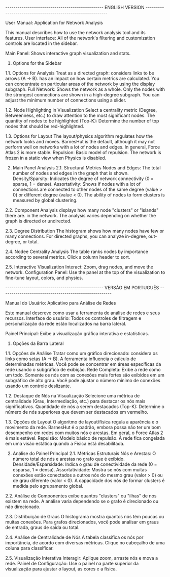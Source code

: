 ------------------------------------------------ ENGLISH VERSION -----------------------------------------------------------

User Manual: Application for Network Analysis

This manual describes how to use the network analysis tool and its features.
User interface:
All of the network's filtering and customization controls are located in the sidebar.

Main Panel: Shows interactive graph visualization and stats.
1. Options for the Sidebar

1.1. Options for Analysis
Treat as a directed graph: considers links to be arrows (A → B). has an impact on how certain metrics are calculated.
You can concentrate on particular areas of the network by using the display subgraph.
Full Network: Shows the network as a whole.
Only the nodes with the strongest connections are shown in a high-degree subgraph. You can adjust the minimum number of connections using a slider.

1.2. Node Highlighting in Visualization
Select a centrality metric (Degree, Betweenness, etc.) to draw attention to the most significant nodes.
The quantity of nodes to be highlighted (Top-K): Determine the number of top nodes that should be red-highlighted.

1.3. Options for Layout
The layout/physics algorithm regulates how the network looks and moves.
BarnesHut is the default, although it may not perform well on networks with a lot of nodes and edges.
In general, Force Atlas 2 is more stable.
Repulsion: Basic model of repulsion.
The network is frozen in a static view when Physics is disabled.

2. Main Panel Analysis
2.1. Structural Metrics
Nodes and Edges: The total number of nodes and edges in the graph that is shown.
Density/Sparsity: Indicates the degree of network connectivity (0 = sparse, 1 = dense).
Assortativity: Shows if nodes with a lot of connections are connected to other nodes of the same degree (value > 0) or different degree (value < 0). The ability of nodes to form clusters is measured by global clustering.

2.2. Component Analysis
displays how many node "clusters" or "islands" there are. in the network. The analysis varies depending on whether the graph is directed or undirected.

2.3. Degree Distribution
The histogram shows how many nodes have few or many connections. For directed graphs, you can analyze in-degree, out-degree, or total.

2.4. Nodee Centrality Analysis
The table ranks nodes by importance according to several metrics. Click a column header to sort.

2.5. Interactive Visualization
Interact: Zoom, drag nodes, and move the network.
Configuration Panel: Use the panel at the top of the visualization to fine-tune layout, colors, and physics.

------------------------------------------------ VERSÃO EM PORTUGUÊS ------------------------------------------------------

Manual do Usuário: Aplicativo para Análise de Redes

Este manual descreve como usar a ferramenta de análise de redes e seus recursos.
Interface do usuário:
Todos os controles de filtragem e personalização da rede estão localizados na barra lateral.

Painel Principal: Exibe a visualização gráfica interativa e estatísticas.
1. Opções da Barra Lateral

1.1. Opções de Análise
Tratar como um gráfico direcionado: considera os links como setas (A → B). A ferramenta influencia o cálculo de determinadas métricas.
Você pode se concentrar em áreas específicas da rede usando o subgráfico de exibição.
Rede Completa: Exibe a rede como um todo.
Somente os nós com as conexões mais fortes são exibidos em um subgráfico de alto grau. Você pode ajustar o número mínimo de conexões usando um controle deslizante.

1.2. Destaque de Nós na Visualização
Selecione uma métrica de centralidade (Grau, Intermediação, etc.) para destacar os nós mais significativos.
Quantidade de nós a serem destacados (Top-K): Determine o número de nós superiores que devem ser destacados em vermelho.

1.3. Opções de Layout
O algoritmo de layout/física regula a aparência e o movimento da rede.
BarnesHut é o padrão, embora possa não ter um bom desempenho em redes com muitos nós e arestas.
Em geral, o Force Atlas 2 é mais estável.
Repulsão: Modelo básico de repulsão.
A rede fica congelada em uma visão estática quando a Física está desabilitada.

2. Análise do Painel Principal
2.1. Métricas Estruturais
Nós e Arestas: O número total de nós e arestas no grafo que é exibido.
Densidade/Esparsidade: Indica o grau de conectividade da rede (0 = esparsa, 1 = densa).
Assortatividade: Mostra se nós com muitas conexões estão conectados a outros nós do mesmo grau (valor > 0) ou de grau diferente (valor < 0). A capacidade dos nós de formar clusters é medida pelo agrupamento global.

2.2. Análise de Componentes
exibe quantos "clusters" ou "ilhas" de nós existem na rede. A análise varia dependendo se o grafo é direcionado ou não direcionado.

2.3. Distribuição de Graus
O histograma mostra quantos nós têm poucas ou muitas conexões. Para grafos direcionados, você pode analisar em graus de entrada, graus de saída ou total.

2.4. Análise de Centralidade de Nós
A tabela classifica os nós por importância, de acordo com diversas métricas. Clique no cabeçalho de uma coluna para classificar.

2.5. Visualização Interativa
Interagir: Aplique zoom, arraste nós e mova a rede.
Painel de Configuração: Use o painel na parte superior da visualização para ajustar o layout, as cores e a física.
